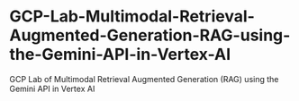 # GCP-Lab-Multimodal-Retrieval-Augmented-Generation-RAG-using-the-Gemini-API-in-Vertex-AI
GCP Lab of Multimodal Retrieval Augmented Generation (RAG) using the Gemini API in Vertex AI
